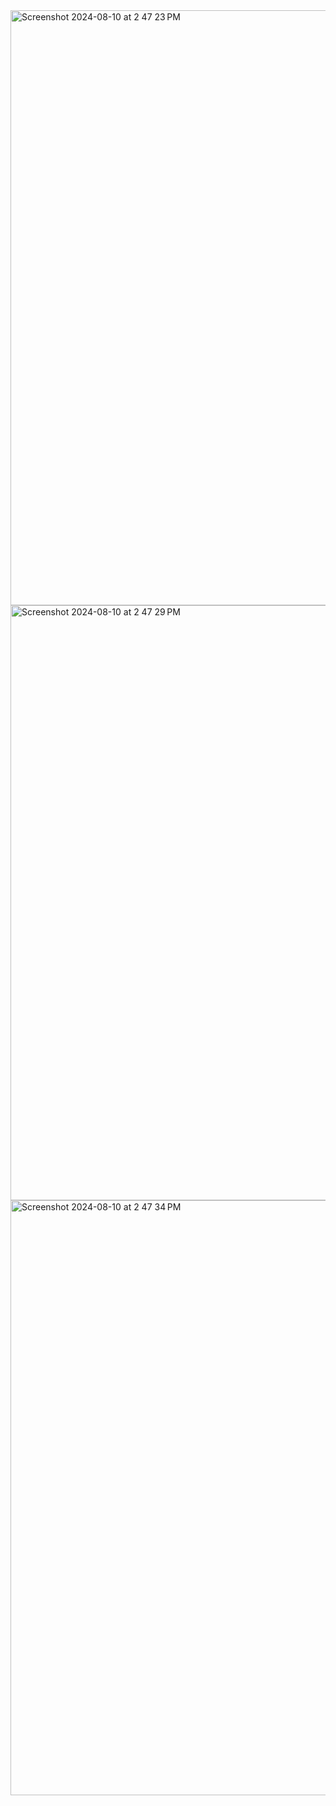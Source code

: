 <img width="952" alt="Screenshot 2024-08-10 at 2 47 23 PM" src="https://github.com/user-attachments/assets/544b3b81-97da-4c2f-bff4-8c021079be27">


<img width="952" alt="Screenshot 2024-08-10 at 2 47 29 PM" src="https://github.com/user-attachments/assets/c6479675-e737-494f-b66d-e9861c473c88">

<img width="952" alt="Screenshot 2024-08-10 at 2 47 34 PM" src="https://github.com/user-attachments/assets/0f449b53-cdf4-4e64-83d8-34f7ea065cc6">


